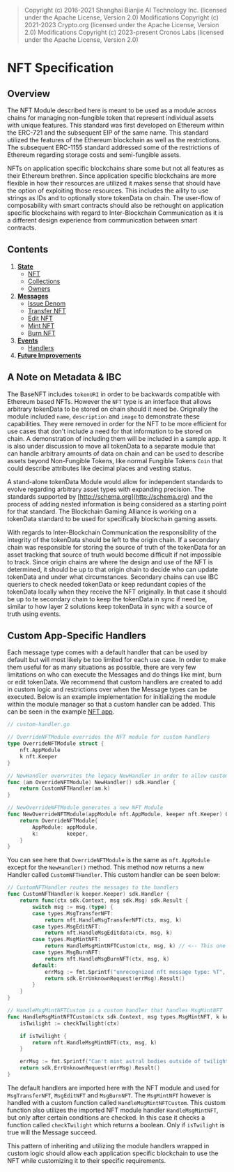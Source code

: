 <!--
order: 0
title: NFT Overview
parent:
  title: "NFT"
-->

> Copyright (c) 2016-2021 Shanghai Bianjie AI Technology Inc. (licensed under the Apache License, Version 2.0)
> Modifications Copyright (c) 2021-2023 Crypto.org (licensed under the Apache License, Version 2.0)
> Modifications Copyright (c) 2023-present Cronos Labs (licensed under the Apache License, Version 2.0)

# NFT Specification

## Overview

The NFT Module described here is meant to be used as a module across chains for managing non-fungible token that represent individual assets with unique features. This standard was first developed on Ethereum within the ERC-721 and the subsequent EIP of the same name. This standard utilized the features of the Ethereum blockchain as well as the restrictions. The subsequent ERC-1155 standard addressed some of the restrictions of Ethereum regarding storage costs and semi-fungible assets.

NFTs on application specific blockchains share some but not all features as their Ethereum brethren. Since application specific blockchains are more flexible in how their resources are utilized it makes sense that should have the option of exploiting those resources. This includes the aility to use strings as IDs and to optionally store tokenData on chain. The user-flow of composability with smart contracts should also be rethought on application specific blockchains with regard to Inter-Blockchain Communication as it is a different design experience from communication between smart contracts.

## Contents

1. **[State](./01_state.md)**
   - [NFT](./01_state.md#nft)
   - [Collections](./01_state.md#collections)
   - [Owners](./01_state.md#owners)
1. **[Messages](./02_messages.md)**
   - [Issue Denom](./02_messages.md#msgissuedenom)
   - [Transfer NFT](./02_messages.md#msgtransfernft)
   - [Edit NFT](./02_messages.md#msgtransfernft)
   - [Mint NFT](./02_messages.md#msgmintnft)
   - [Burn NFT](./02_messages.md#msgburnnft)
1. **[Events](./03_events.md)**
   - [Handlers](03_events.md#handlers)
1. **[Future Improvements](./04_future_improvements.md)**

## A Note on Metadata & IBC

The BaseNFT includes `tokenURI` in order to be backwards compatible with Ethereum based NFTs. However the `NFT` type is an interface that allows arbitrary tokenData to be stored on chain should it need be. Originally the module included `name`, `description` and `image` to demonstrate these capabilities. They were removed in order for the NFT to be more efficient for use cases that don't include a need for that information to be stored on chain. A demonstration of including them will be included in a sample app. It is also under discussion to move all tokenData to a separate module that can handle arbitrary amounts of data on chain and can be used to describe assets beyond Non-Fungible Tokens, like normal Fungible Tokens `Coin` that could describe attributes like decimal places and vesting status.

A stand-alone tokenData Module would allow for independent standards to evolve regarding arbitrary asset types with expanding precision. The standards supported by [http://schema.org](http://schema.org) and the process of adding nested information is being considered as a starting point for that standard. The Blockchain Gaming Alliance is working on a tokenData standard to be used for specifically blockchain gaming assets.

With regards to Inter-Blockchain Communication the responsibility of the integrity of the tokenData should be left to the origin chain. If a secondary chain was responsible for storing the source of truth of the tokenData for an asset tracking that source of truth would become difficult if not impossible to track. Since origin chains are where the design and use of the NFT is determined, it should be up to that origin chain to decide who can update tokenData and under what circumstances. Secondary chains can use IBC queriers to check needed tokenData or keep redundant copies of the tokenData locally when they receive the NFT originally. In that case it should be up to te secondary chain to keep the tokenData in sync if need be, similar to how layer 2 solutions keep tokenData in sync with a source of truth using events.

## Custom App-Specific Handlers

Each message type comes with a default handler that can be used by default but will most likely be too limited for each use case. In order to make them useful for as many situations as possible, there are very few limitations on who can execute the Messages and do things like mint, burn or edit tokenData. We recommend that custom handlers are created to add in custom logic and restrictions over when the Message types can be executed. Below is an example implementation for initializing the module within the module manager so that a custom handler can be added. This can be seen in the example [NFT app](https://github.com/okwme/cosmos-nft).

```go
// custom-handler.go

// OverrideNFTModule overrides the NFT module for custom handlers
type OverrideNFTModule struct {
    nft.AppModule
    k nft.Keeper
}

// NewHandler overwrites the legacy NewHandler in order to allow custom logic for handling the messages
func (am OverrideNFTModule) NewHandler() sdk.Handler {
    return CustomNFTHandler(am.k)
}

// NewOverrideNFTModule generates a new NFT Module
func NewOverrideNFTModule(appModule nft.AppModule, keeper nft.Keeper) OverrideNFTModule {
    return OverrideNFTModule{
        AppModule: appModule,
        k:         keeper,
    }
}
```

You can see here that `OverrideNFTModule` is the same as `nft.AppModule` except for the `NewHandler()` method. This method now returns a new Handler called `CustomNFTHandler`. This custom handler can be seen below:

```go
// CustomNFTHandler routes the messages to the handlers
func CustomNFTHandler(k keeper.Keeper) sdk.Handler {
    return func(ctx sdk.Context, msg sdk.Msg) sdk.Result {
        switch msg := msg.(type) {
        case types.MsgTransferNFT:
            return nft.HandleMsgTransferNFT(ctx, msg, k)
        case types.MsgEditNFT:
            return nft.HandleMsgEditdata(ctx, msg, k)
        case types.MsgMintNFT:
            return HandleMsgMintNFTCustom(ctx, msg, k) // <-- This one is custom, the others fall back onto the default
        case types.MsgBurnNFT:
            return nft.HandleMsgBurnNFT(ctx, msg, k)
        default:
            errMsg := fmt.Sprintf("unrecognized nft message type: %T", msg)
            return sdk.ErrUnknownRequest(errMsg).Result()
        }
    }
}

// HandleMsgMintNFTCustom is a custom handler that handles MsgMintNFT
func HandleMsgMintNFTCustom(ctx sdk.Context, msg types.MsgMintNFT, k keeper.Keeper) sdk.Result {
    isTwilight := checkTwilight(ctx)

    if isTwilight {
        return nft.HandleMsgMintNFT(ctx, msg, k)
    }

    errMsg := fmt.Sprintf("Can't mint astral bodies outside of twilight!")
    return sdk.ErrUnknownRequest(errMsg).Result()
}
```

The default handlers are imported here with the NFT module and used for `MsgTransferNFT`, `MsgEditNFT` and `MsgBurnNFT`. The `MsgMintNFT` however is handled with a custom function called `HandleMsgMintNFTCustom`. This custom function also utilizes the imported NFT module handler `HandleMsgMintNFT`, but only after certain conditions are checked. In this case it checks a function called `checkTwilight` which returns a boolean. Only if `isTwilight` is true will the Message succeed.

This pattern of inheriting and utilizing the module handlers wrapped in custom logic should allow each application specific blockchain to use the NFT while customizing it to their specific requirements.
